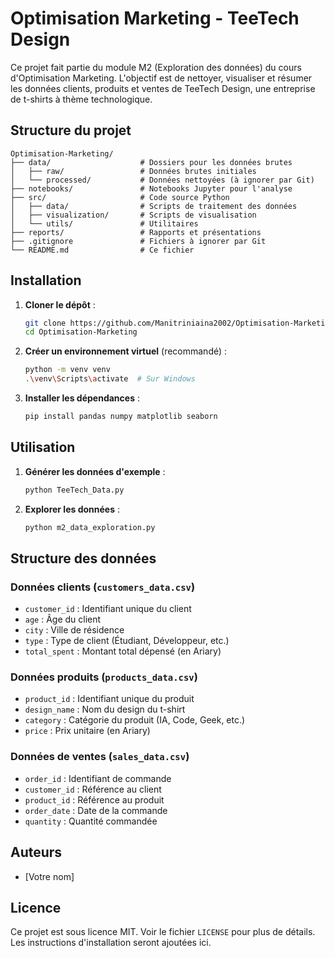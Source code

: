 # Optimisation Marketing - TeeTech Design

Ce projet fait partie du module M2 (Exploration des données) du cours d'Optimisation Marketing. L'objectif est de nettoyer, visualiser et résumer les données clients, produits et ventes de TeeTech Design, une entreprise de t-shirts à thème technologique.

## Structure du projet

```
Optimisation-Marketing/
├── data/                    # Dossiers pour les données brutes
│   ├── raw/                 # Données brutes initiales
│   └── processed/           # Données nettoyées (à ignorer par Git)
├── notebooks/               # Notebooks Jupyter pour l'analyse
├── src/                     # Code source Python
│   ├── data/                # Scripts de traitement des données
│   ├── visualization/       # Scripts de visualisation
│   └── utils/               # Utilitaires
├── reports/                 # Rapports et présentations
├── .gitignore               # Fichiers à ignorer par Git
└── README.md                # Ce fichier
```

## Installation

1. **Cloner le dépôt** :
   ```bash
   git clone https://github.com/Manitriniaina2002/Optimisation-Marketing.git
   cd Optimisation-Marketing
   ```

2. **Créer un environnement virtuel** (recommandé) :
   ```bash
   python -m venv venv
   .\venv\Scripts\activate  # Sur Windows
   ```

3. **Installer les dépendances** :
   ```bash
   pip install pandas numpy matplotlib seaborn
   ```

## Utilisation

1. **Générer les données d'exemple** :
   ```bash
   python TeeTech_Data.py
   ```

2. **Explorer les données** :
   ```bash
   python m2_data_exploration.py
   ```

## Structure des données

### Données clients (`customers_data.csv`)
- `customer_id` : Identifiant unique du client
- `age` : Âge du client
- `city` : Ville de résidence
- `type` : Type de client (Étudiant, Développeur, etc.)
- `total_spent` : Montant total dépensé (en Ariary)

### Données produits (`products_data.csv`)
- `product_id` : Identifiant unique du produit
- `design_name` : Nom du design du t-shirt
- `category` : Catégorie du produit (IA, Code, Geek, etc.)
- `price` : Prix unitaire (en Ariary)

### Données de ventes (`sales_data.csv`)
- `order_id` : Identifiant de commande
- `customer_id` : Référence au client
- `product_id` : Référence au produit
- `order_date` : Date de la commande
- `quantity` : Quantité commandée

## Auteurs

- [Votre nom]

## Licence

Ce projet est sous licence MIT. Voir le fichier `LICENSE` pour plus de détails.
Les instructions d'installation seront ajoutées ici.
